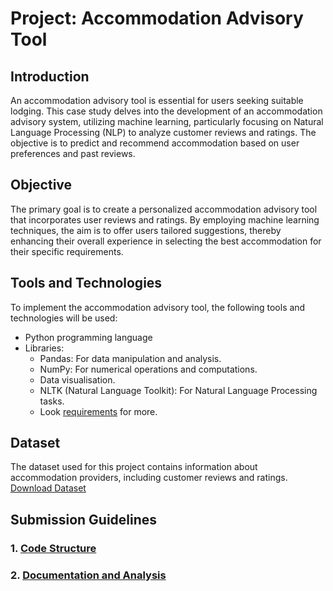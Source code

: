 # Project: Accommodation Advisory Tool

## Introduction
An accommodation advisory tool is essential for users seeking suitable lodging. This case study delves into the development of an accommodation advisory system, utilizing machine learning, particularly focusing on Natural Language Processing (NLP) to analyze customer reviews and ratings. The objective is to predict and recommend accommodation based on user preferences and past reviews.

## Objective
The primary goal is to create a personalized accommodation advisory tool that incorporates user reviews and ratings. By employing machine learning techniques, the aim is to offer users tailored suggestions, thereby enhancing their overall experience in selecting the best accommodation for their specific requirements.

## Tools and Technologies
To implement the accommodation advisory tool, the following tools and technologies will be used:
- Python programming language
- Libraries:
  - Pandas: For data manipulation and analysis.
  - NumPy: For numerical operations and computations.
  - Data visualisation.
  - NLTK (Natural Language Toolkit): For Natural Language Processing tasks.
  - Look [requirements](./requirements.txt) for more.

## Dataset
The dataset used for this project contains information about accommodation providers, including customer reviews and ratings.
[Download Dataset](https://drive.google.com/file/d/1wYW_pLEEFluEejgkg_I2emxLjy9YZ5GG/view?usp=share_link)


## Submission Guidelines
  ### 1. [Code Structure](./STRUCTURE.md)
### 2. [Documentation and Analysis](./docs/documentation.html)


